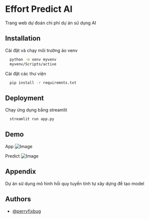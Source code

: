 # Effort Predict AI

Trang web dự đoán chi phí dự án sử dụng AI



## Installation

Cài đặt và chạy môi trường ảo venv

```bash
  python -m venv myvenv
  myvenv/Scripts/active
```
Cài đặt các thư viện
```bash
  pip install -r requiremnts.txt
```

    
## Deployment

Chạy ứng dụng bằng streamlit

```bash
  streamlit run app.py
```
## Demo
App
![Image](https://github.com/user-attachments/assets/b79eb66e-7389-4df4-aedb-080e3c0e36a9)

Predict
![Image](https://github.com/user-attachments/assets/39d2f484-d086-4acc-a991-1ef91e27c84d)
## Appendix
Dự án sử dụng mô hình hồi quy tuyến tính tự xây dựng để tạo model 
## Authors

- [@perryfixbug](https://github.com/Perryfixbug)

